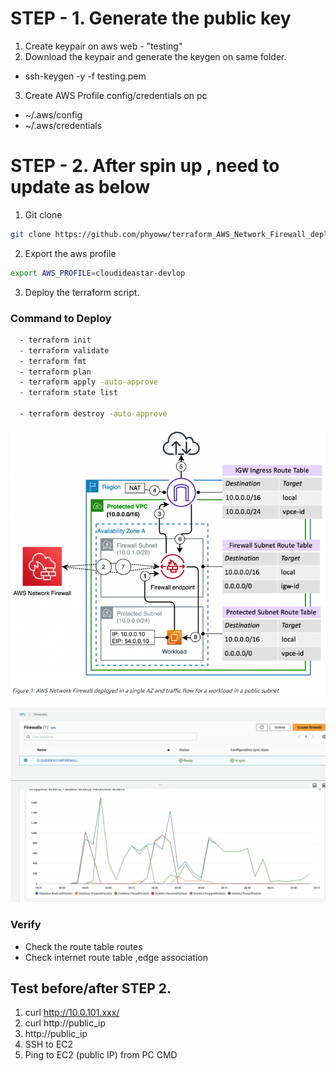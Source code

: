 # STEP - 1. Generate the public key


1. Create keypair on aws web - "testing"
2. Download the keypair and generate the keygen on same folder.
  - ssh-keygen -y -f testing.pem
3. Create AWS Profile config/credentials on pc
  - ~/.aws/config
  - ~/.aws/credentials

# STEP - 2. After spin up , need to update as below

1. Git clone 
```bash
git clone https://github.com/phyoww/terraform_AWS_Network_Firewall_deployed_in_a_single_AZ.git
```  
2. Export the aws profile
```bash
export AWS_PROFILE=cloudideastar-devlop
```  

3. Deploy the terraform script.


### Command to Deploy
```bash
  - terraform init
  - terraform validate
  - terraform fmt
  - terraform plan
  - terraform apply -auto-approve
  - terraform state list
  
  - terraform destroy -auto-approve
```  
![header image](AWS_Network_Diagram.png)

![header image](AWS_NFW.png)

### Verify
- Check the route table routes
- Check internet route table ,edge association

## Test before/after  STEP 2.
1. curl http://10.0.101.xxx/
2. curl http://public_ip
3. http://public_ip
4. SSH to EC2
5. Ping to EC2 (public IP) from PC CMD
